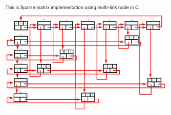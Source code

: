 This is Sparse matrix implementation using multi-link node in C.


![image](https://github.com/Pratiknarola/c/blob/master/sparse_matrix/Linked_Representation_of_Sparse_Matrix.png?raw=true)
